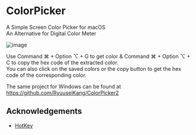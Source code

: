 # ColorPicker
A Simple Screen Color Picker for macOS  
An Alternative for Digital Color Meter

![image](https://user-images.githubusercontent.com/56245920/232276739-6d89670d-5cc2-4edf-aa09-9e4b57c7efe8.png)

Use Command ⌘ + Option ⌥ + G to get color & Command ⌘ + Option ⌥ + C to copy the hex code of the extracted color.  
You can also click on the saved colors or the copy button to get the hex code of the corresponding color.

The same project for Windows can be found at https://github.com/RyuuseiKang/ColorPicker2

## Acknowledgements
- [HotKey](https://github.com/soffes/HotKey)
